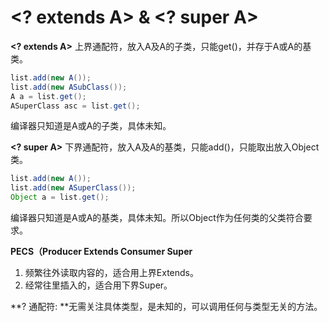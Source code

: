 # <? extends A> & <? super A>
**<? extends A>**  上界通配符，放入A及A的子类，只能get()，并存于A或A的基类。

```java
list.add(new A());
list.add(new ASubClass());
A a = list.get();
ASuperClass asc = list.get();
```

编译器只知道是A或A的子类，具体未知。

**<? super A>** 下界通配符，放入A及A的基类，只能add()，只能取出放入Object类。

```Java
list.add(new A());
list.add(new ASuperClass());
Object a = list.get();
```

编译器只知道是A或A的基类，具体未知。所以Object作为任何类的父类符合要求。

**PECS（Producer Extends Consumer Super**
1. 频繁往外读取内容的，适合用上界Extends。
2. 经常往里插入的，适合用下界Super。



**? 通配符: **无需关注具体类型，是未知的，可以调用任何与类型无关的方法。

